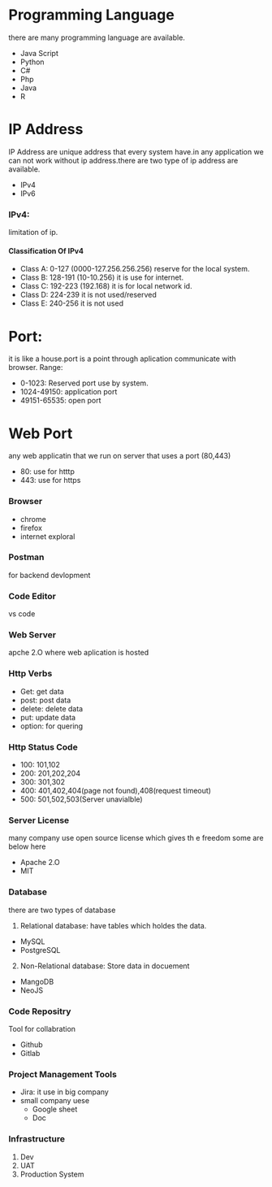 # Programming Language
there are many programming language are available.
- Java Script
- Python
- C#
- Php
- Java
- R
# IP Address
IP Address are unique address that every system have.in any application we can not work without ip address.there are two type of ip address are available.
- IPv4
- IPv6
### IPv4: 
limitation of ip.
#### Classification Of IPv4
- Class A: 0-127 (0000-127.256.256.256) reserve for the local system.
- Class B: 128-191 (10-10.256) it is use for internet.
- Class C: 192-223 (192.168) it is for local network id.
- Class D: 224-239 it is not used/reserved
- Class E: 240-256 it is not used
# Port: 
it is like a house.port is a point through aplication communicate with browser.
Range:
- 0-1023: Reserved port use by system.
- 1024-49150: application port
- 49151-65535: open port
# Web Port
any web applicatin that we run on server that uses a port (80,443)
- 80: use for htttp
- 443: use for https
### Browser
- chrome
- firefox
- internet exploral
### Postman
for backend devlopment
### Code Editor
vs code
### Web Server
apche 2.O
where web aplication is hosted
### Http Verbs
- Get: get data
- post: post data
- delete: delete data
- put: update data
- option: for quering
### Http Status Code
- 100: 101,102
- 200: 201,202,204
- 300: 301,302
- 400: 401,402,404(page not found),408(request timeout)
- 500: 501,502,503(Server unavialble)
### Server License
many company use open source license which gives th e freedom some are below here
- Apache 2.O
- MIT
### Database
there are two types of database
1. Relational database: have tables which holdes the data.
- MySQL
- PostgreSQL
2. Non-Relational database: Store data in docuement
- MangoDB
- NeoJS
### Code Repositry
Tool for collabration
- Github
- Gitlab
### Project Management Tools
- Jira: it use in big company
- small company uese 
  - Google sheet
  - Doc 
### Infrastructure
1. Dev
2. UAT
3. Production System 
